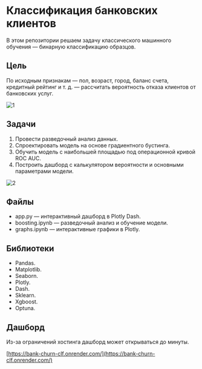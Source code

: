 # Классификация банковских клиентов

В этом репозитории решаем задачу классического машинного обучения — бинарную классификацию образцов.

## Цель

По исходным признакам — пол, возраст, город, баланс счета, кредитный рейтинг и т. д. — рассчитать вероятность отказа клиентов от банковских услуг.

![1](https://github.com/user-attachments/assets/9344367b-b494-4f00-af4e-36d30c2f60e5)

## Задачи

1. Провести разведочный анализ данных.
2. Спроектировать модель на основе градиентного бустинга.
3. Обучить модель с наибольшей площадью под операционной кривой ROC AUC.
4. Построить дашборд с калькулятором вероятности и основными параметрами модели.

![2](https://github.com/user-attachments/assets/bffbacde-608f-467a-8949-4b58be4a4b1d)

## Файлы

- app.py — интерактивный дашборд в Plotly Dash.
- boosting.ipynb — разведочный анализ и обучение модели.
- graphs.ipynb — интерактивные графики в Plotly.

## Библиотеки

- Pandas.
- Matplotlib.
- Seaborn.
- Plotly.
- Dash.
- Sklearn.
- Xgboost.
- Optuna.

## Дашборд

Из-за ограничений хостинга дашборд может открываться до минуты.

[https://bank-churn-clf.onrender.com/](https://bank-churn-clf.onrender.com/)
